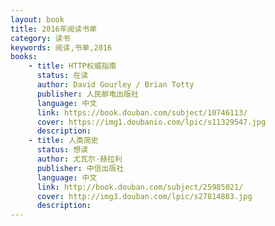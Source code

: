 ```yaml
---
layout: book
title: 2016年阅读书单
category: 读书
keywords: 阅读,书单,2016
books:
    - title: HTTP权威指南
      status: 在读
      author: David Gourley / Brian Totty
      publisher: 人民邮电出版社
      language: 中文
      link: https://book.douban.com/subject/10746113/
      cover: https://img1.doubanio.com/lpic/s11329547.jpg
      description:
    - title: 人类简史
      status: 想读
      author: 尤瓦尔·赫拉利
      publisher: 中信出版社
      language: 中文
      link: http://book.douban.com/subject/25985021/
      cover: http://img3.douban.com/lpic/s27814883.jpg
      description:
---
```







